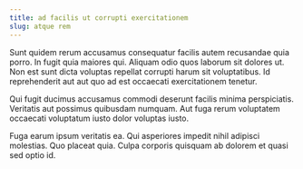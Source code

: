 ```yaml
---
title: ad facilis ut corrupti exercitationem
slug: atque rem
---
```


Sunt quidem rerum accusamus consequatur facilis autem recusandae quia porro. In fugit quia maiores qui. Aliquam odio quos laborum sit dolores ut. Non est sunt dicta voluptas repellat corrupti harum sit voluptatibus. Id reprehenderit aut aut quo ad est occaecati exercitationem tenetur.

Qui fugit ducimus accusamus commodi deserunt facilis minima perspiciatis. Veritatis aut possimus quibusdam numquam. Aut fuga rerum voluptatem occaecati voluptatum iusto dolor voluptas iusto.

Fuga earum ipsum veritatis ea. Qui asperiores impedit nihil adipisci molestias. Quo placeat quia. Culpa corporis quisquam ab dolorem et quasi sed optio id.
